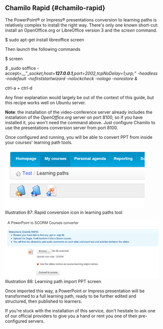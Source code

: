 ## Chamilo Rapid {#chamilo-rapid}

The PowerPoint® or Impress® presentations conversion to learning paths is relatively complex to install the right way. There&#039;s only one known short-cut: install an OpenOffice.org or LibreOffice version 3 and the _screen_ command.

$ sudo apt-get install libreoffice screen

Then launch the following commands

$ screen

_$_ _sudo soffice -accept=__”__socket,host=__127.0.0.1__,port=2002,tcpNoDelay=1;urp;”_ _-headless -nodefault_ _-nofirststartwizard_ _-nolockcheck -nologo_ _-norestore_ _&amp;_

ctrl-a + ctrl-d

Any finer explanation would largely be out of the context of this guide, but this recipe works well on Ubuntu server.

**Note**: the installation of the video-conference server already includes the installation of the _OpenOffice.org_ server on port 8100, so if you have installed it, you won&#039;t need the command above. Just configure Chamilo to use the presentations conversion server from port 8100.

Once configured and running, you will be able to convert PPT from inside your courses&#039; learning path tools.

![](../assets/images66.png)Illustration 87: Rapid conversion icon in learning paths tool

![](../assets/images67.png)Illustration 88: Learning path import PPT screen

Once imported this way, a PowerPoint or Impress presentation will be transformed to a full learning path, ready to be further edited and structured, then published to learners.

If you&#039;re stuck with the installation of this service, don&#039;t hesitate to ask one of our official providers to give you a hand or rent you one of their pre-configured servers.